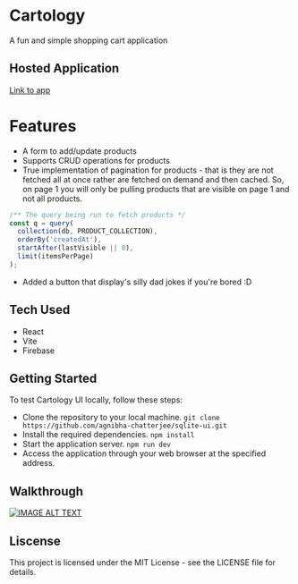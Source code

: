 # Cartology

A fun and simple shopping cart application

## Hosted Application

[Link to app](https://cartology-pdp.web.app)

# Features

- A form to add/update products
- Supports CRUD operations for products
- True implementation of pagination for products - that is they are not fetched all at once rather are fetched on demand and then cached. So, on page 1 you will only be pulling products that are visible on page 1 and not all products.

```javascript
/** The query being run to fetch products */
const q = query(
  collection(db, PRODUCT_COLLECTION),
  orderBy('createdAt'),
  startAfter(lastVisible || 0),
  limit(itemsPerPage)
);
```

- Added a button that display's silly dad jokes if you're bored :D

## Tech Used

- React
- Vite
- Firebase

## Getting Started

To test Cartology UI locally, follow these steps:

- Clone the repository to your local machine.
  `git clone https://github.com/agnibha-chatterjee/sqlite-ui.git`
- Install the required dependencies.
  `npm install`
- Start the application server.
  `npm run dev`
- Access the application through your web browser at the specified address.

## Walkthrough

[![IMAGE ALT TEXT](http://img.youtube.com/vi/iWqYAOOvilk/0.jpg)](http://www.youtube.com/watch?v=iWqYAOOvilk 'Cartology')

## Liscense

This project is licensed under the MIT License - see the LICENSE file for details.
